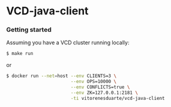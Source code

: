 # VCD-java-client

### Getting started

Assuming you have a VCD cluster running locally:

```bash
$ make run
```

or

```bash
$ docker run --net=host --env CLIENTS=3 \
                        --env OPS=10000 \
                        --env CONFLICTS=true \
                        --env ZK=127.0.0.1:2181 \
                        -ti vitorenesduarte/vcd-java-client
```
